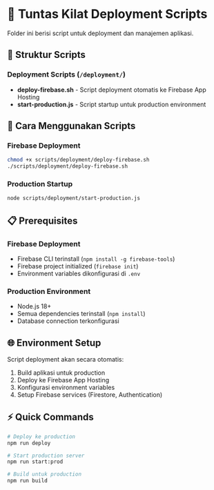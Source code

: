 # 🚀 Tuntas Kilat Deployment Scripts

Folder ini berisi script untuk deployment dan manajemen aplikasi.

## 📁 Struktur Scripts

### Deployment Scripts (`/deployment/`)
- **deploy-firebase.sh** - Script deployment otomatis ke Firebase App Hosting
- **start-production.js** - Script startup untuk production environment

## 🔧 Cara Menggunakan Scripts

### Firebase Deployment
```bash
chmod +x scripts/deployment/deploy-firebase.sh
./scripts/deployment/deploy-firebase.sh
```

### Production Startup
```bash
node scripts/deployment/start-production.js
```

## 📋 Prerequisites

### Firebase Deployment
- Firebase CLI terinstall (`npm install -g firebase-tools`)
- Firebase project initialized (`firebase init`)
- Environment variables dikonfigurasi di `.env`

### Production Environment
- Node.js 18+ 
- Semua dependencies terinstall (`npm install`)
- Database connection terkonfigurasi

## 🌐 Environment Setup

Script deployment akan secara otomatis:
1. Build aplikasi untuk production
2. Deploy ke Firebase App Hosting
3. Konfigurasi environment variables
4. Setup Firebase services (Firestore, Authentication)

## ⚡ Quick Commands

```bash
# Deploy ke production
npm run deploy

# Start production server
npm run start:prod

# Build untuk production
npm run build
```